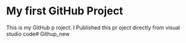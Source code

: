 # My first GitHub Project
This is my GitHub p roject. I Published this pr oject directly from visual studio code# Githup_new
